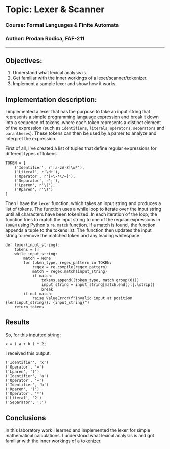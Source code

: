 # Topic: Lexer & Scanner

### Course: Formal Languages & Finite Automata
### Author: Prodan Rodica, FAF-211

----

## Objectives:
1. Understand what lexical analysis is.
2. Get familiar with the inner workings of a lexer/scanner/tokenizer.
3. Implement a sample lexer and show how it works.

## Implementation description:
I implemented a lexer that has the purpose to take an input string that represents a simple programming language expression and break it down into a sequence of tokens, where each token represents a distinct element of the expression (such as `identifiers`, `literals`, `operators`, `separators` and `parantheses`). These tokens can then be used by a parser to analyze and interpret the expression.

First of all, I've created a list of tuples that define regular expressions for different types of tokens.
```
TOKEN = [
    ('Identifier', r'[a-zA-Z]\w*'),
    ('Literal', r'\d+'),
    ('Operator', r'[+\-*\/=]'),
    ('Separator', r';'),
    ('Lparen', r'\('),
    ('Rparen', r'\)')
]
```

Then I have the `lexer` function, which takes an input string and produces a list of tokens. The function uses a while loop to iterate over the input string until all characters have been tokenized. In each iteration of the loop, the function tries to match the input string to one of the regular 
expressions in `TOKEN` using Python's `re.match` function. If a match is found, the function appends a tuple to the tokens list. The function then updates the input string to remove the matched token and any leading whitespace.

```
def lexer(input_string):
    tokens = []
    while input_string:
        match = None
        for token_type, regex_pattern in TOKEN:
            regex = re.compile(regex_pattern)
            match = regex.match(input_string)
            if match:
                tokens.append((token_type, match.group(0)))
                input_string = input_string[match.end():].lstrip()
                break
        if not match:
            raise ValueError(f"Invalid input at position {len(input_string)}: {input_string}")
    return tokens
```

## Results
So, for this inputted string:

```x = ( a + b ) * 2;```

I received this output:

```
('Identifier', 'x')
('Operator', '=')
('Lparen', '(')
('Identifier', 'a')
('Operator', '+')
('Identifier', 'b')
('Rparen', ')')
('Operator', '*')
('Literal', '2')
('Separator', ';')
```

## Conclusions
In this laboratory work I learned and implemented the lexer for simple mathematical calculations.
I understood what lexical analysis is and got familiar with the inner workings of a tokenizer.